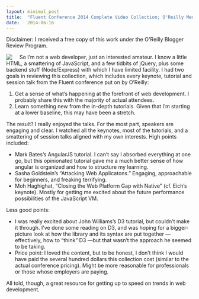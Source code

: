 ```yaml
---
layout: minimal_post
title:  "Fluent Conference 2014 Complete Video Collection; O'Reilly Media"
date:   2014-06-16
---
```

Disclaimer: I received a free copy of this work under the O'Reilly Blogger Review Program.

<img src="http://akamaicovers.oreilly.com/images/9781491900413/bkt.gif" style="float:left; margin-right: 20px"/> So I’m not a web developer, just an interested amateur. I know a little HTML, a smattering of JavaScript, and a few tidbits of jQuery, plus some backend stuff (Node/Express) with which I have limited facility. I had two goals in reviewing this collection, which includes every keynote, tutorial and session talk from the Fluent conference put on by O’Reilly:

1. Get a sense of what’s happening at the forefront of web development. I probably share this with the majority of actual attendees.
1. Learn something new from the in-depth tutorials. Given that I’m starting at a lower baseline, this may have been a stretch.

The result? I really enjoyed the talks. For the most part, speakers are engaging and clear. I watched all the keynotes, most of the tutorials, and a smattering of session talks aligned with my own interests. High points included:

* Mark Bates’s AngularJS tutorial. I can’t say I absorbed everything at one go, but this opinionated tutorial gave me a much better sense of how angular is organized and how to structure my learning.
* Sasha Goldstein’s “Attacking Web Applicatons.” Engaging, approachable for beginners, and freaking terrifying.
* Moh Haghighat, “Closing the Web Platform Gap with Native” (cf. Eich’s keynote). Mostly for getting me excited about the future performance possibilities of the JavaScript VM.

Less good points:

* I was really excited about John Williams’s D3 tutorial, but couldn’t make it through. I’ve done some reading on D3, and was hoping for a bigger-picture look at how the library and its syntax are put together — effectively, how to “think” D3 —but that wasn’t the approach he seemed to be taking.
* Price point: I loved the content, but to be honest, I don’t think I would have paid the several hundred dollars this collection cost (similar to the actual conference pricing). Might be more reasonable for professionals or those whose employers are paying.

All told, though, a great resource for getting up to speed on trends in web development.